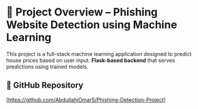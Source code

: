 # 📝 Project Overview – Phishing Website Detection using Machine Learning

This project is a full-stack machine learning application designed to predict house prices based on user input. **Flask-based backend** that serves predictions using trained models.


## 🔗 GitHub Repository

[https://github.com/AbdullahiOmar5/Phishing-Detection-Project]
